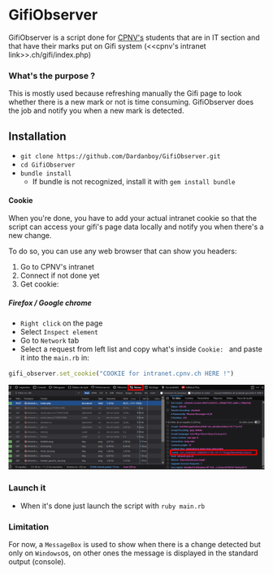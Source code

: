 

# GifiObserver

GifiObserver is a script done for [CPNV's](https://www.cpnv.ch/) students that are in IT section and that have their marks put on Gifi system (<<cpnv's intranet link>>.ch/gifi/index.php)

### What's the purpose ?

This is mostly used because refreshing manually the Gifi page to look whether there is a new mark or not is time consuming. GifiObserver does the job and notify you when a new mark is detected.

## Installation

- `git clone https://github.com/Dardanboy/GifiObserver.git`
- `cd GifiObserver`
- `bundle install`
  - If bundle is not recognized, install it with `gem install bundle`

#### Cookie

When you're done, you have to add your actual intranet cookie so that the script can access your gifi's page data locally and notify you when there's a new change.

To do so, you can use any web browser that can show you headers:

1. Go to CPNV's intranet
2. Connect if not done yet
3. Get cookie: 

##### Firefox / Google chrome

- `Right click` on the page 
- Select `Inspect element`
- Go to `Network` tab
- Select a request from left list and copy what's inside `Cookie: ` and paste it into the `main.rb` in: 

```ruby
gifi_observer.set_cookie("COOKIE for intranet.cpnv.ch HERE !")
```

![Inspect element](inspect_element.png)

### Launch it

- When it's done just launch the script with `ruby main.rb` 

### Limitation

For now, a `MessageBox` is used to show when there is a change detected but only on `Windows`os, on other ones the message is displayed in the standard output (console).